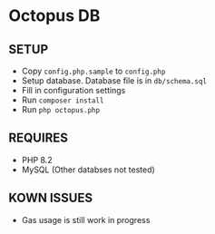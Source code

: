Octopus DB
==========

SETUP
-----

- Copy `config.php.sample` to `config.php`
- Setup database. Database file is in `db/schema.sql`
- Fill in configuration settings
- Run `composer install`
- Run `php octopus.php`

REQUIRES
--------

- PHP 8.2
- MySQL (Other databses not tested)

KOWN ISSUES
-----------

- Gas usage is still work in progress